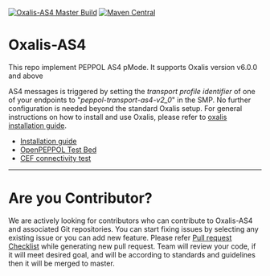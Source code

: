 [![Oxalis-AS4 Master Build](https://github.com/OxalisCommunity/Oxalis-AS4/workflows/Oxalis-AS4%20Master%20Build/badge.svg)](https://github.com/OxalisCommunity/oxalis-as4/actions?query=workflow%3A%22oxalis-as4%20Master%20Build%22)
[![Maven Central](https://img.shields.io/maven-central/v/network.oxalis/oxalis-as4.svg)](http://search.maven.org/#search%7Cgav%7C1%7Cg%3A%22network.oxalis%22%20AND%20a%3A%22oxalis-as4%22)

# Oxalis-AS4
This repo implement PEPPOL AS4 pMode.
It supports Oxalis version v6.0.0 and above 

AS4 messages is triggered by setting the _transport profile identifier_ of one of your endpoints to "_peppol-transport-as4-v2_0_" in the SMP. No further configuration is needed beyond the standard Oxalis setup.
For general instructions on how to install and use Oxalis, please refer to [oxalis installation guide](https://github.com/difi/oxalis/blob/master/doc/installation.md).

* [Installation guide](docs/installation/index.md)
* [OpenPEPPOL Test Bed](docs/peppol-test-bed/index.md)
* [CEF connectivity test](docs/cef-connectivity/index.md)

---
# Are you Contributor?
We are actively looking for contributors who can contribute to Oxalis-AS4 and associated Git repositories. You can start fixing issues by selecting any existing issue or you can add new feature. Please refer [Pull request Checklist](/pull_request_template.md) while generating new pull request. Team will review your code, if it will meet desired goal, and will be according to standards and guidelines then it will be merged to master.
